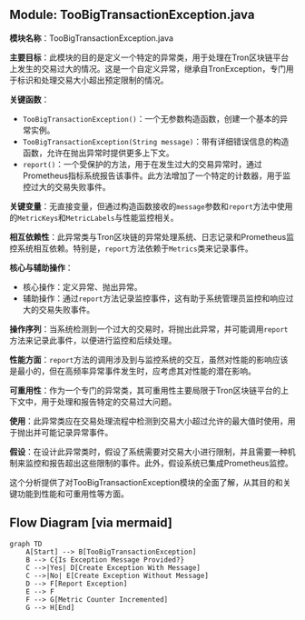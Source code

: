## Module: TooBigTransactionException.java
**模块名称**：TooBigTransactionException.java

**主要目标**：此模块的目的是定义一个特定的异常类，用于处理在Tron区块链平台上发生的交易过大的情况。这是一个自定义异常，继承自TronException，专门用于标识和处理交易大小超出预定限制的情况。

**关键函数**：
- `TooBigTransactionException()`：一个无参数构造函数，创建一个基本的异常实例。
- `TooBigTransactionException(String message)`：带有详细错误信息的构造函数，允许在抛出异常时提供更多上下文。
- `report()`：一个受保护的方法，用于在发生过大的交易异常时，通过Prometheus指标系统报告该事件。此方法增加了一个特定的计数器，用于监控过大的交易失败事件。

**关键变量**：无直接变量，但通过构造函数接收的`message`参数和`report`方法中使用的`MetricKeys`和`MetricLabels`与性能监控相关。

**相互依赖性**：此异常类与Tron区块链的异常处理系统、日志记录和Prometheus监控系统相互依赖。特别是，`report`方法依赖于`Metrics`类来记录事件。

**核心与辅助操作**：
- 核心操作：定义异常、抛出异常。
- 辅助操作：通过`report`方法记录监控事件，这有助于系统管理员监控和响应过大的交易失败事件。

**操作序列**：当系统检测到一个过大的交易时，将抛出此异常，并可能调用`report`方法来记录此事件，以便进行监控和后续处理。

**性能方面**：`report`方法的调用涉及到与监控系统的交互，虽然对性能的影响应该是最小的，但在高频率异常事件发生时，应考虑其对性能的潜在影响。

**可重用性**：作为一个专门的异常类，其可重用性主要局限于Tron区块链平台的上下文中，用于处理和报告特定的交易过大问题。

**使用**：此异常类应在交易处理流程中检测到交易大小超过允许的最大值时使用，用于抛出并可能记录异常事件。

**假设**：在设计此异常类时，假设了系统需要对交易大小进行限制，并且需要一种机制来监控和报告超出这些限制的事件。此外，假设系统已集成Prometheus监控。

这个分析提供了对TooBigTransactionException模块的全面了解，从其目的和关键功能到性能和可重用性等方面。
## Flow Diagram [via mermaid]
```mermaid
graph TD
    A[Start] --> B[TooBigTransactionException]
    B --> C{Is Exception Message Provided?}
    C -->|Yes| D[Create Exception With Message]
    C -->|No| E[Create Exception Without Message]
    D --> F[Report Exception]
    E --> F
    F --> G[Metric Counter Incremented]
    G --> H[End]
```
